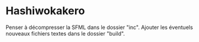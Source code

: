 # Hashiwokakero

Penser à décompresser la SFML dans le dossier "inc".
Ajouter les éventuels nouveaux fichiers textes dans le dossier "build".
